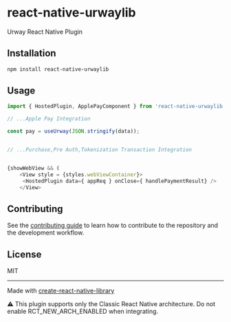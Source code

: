 # react-native-urwaylib

Urway React Native Plugin

## Installation

```sh
npm install react-native-urwaylib
```

## Usage


```js
import { HostedPlugin, ApplePayComponent } from 'react-native-urwaylib';

// ...Apple Pay Integration

const pay = useUrway(JSON.stringify(data));


// ...Purchase,Pre Auth,Tokenization Transaction Integration


{showWebView && (
    <View style = {styles.webViewContainer}>
     <HostedPlugin data={ appReq } onClose={ handlePaymentResult} />
    </View>
```


## Contributing

See the [contributing guide](CONTRIBUTING.md) to learn how to contribute to the repository and the development workflow.

## License

MIT

---

Made with [create-react-native-library](https://github.com/callstack/react-native-builder-bob)


⚠️ This plugin supports only the Classic React Native architecture. Do not enable RCT_NEW_ARCH_ENABLED when integrating.